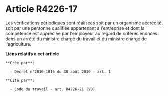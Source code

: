 # Article R4226-17

Les vérifications périodiques sont réalisées soit par un organisme accrédité, soit par une personne qualifiée appartenant à
l'entreprise et dont la compétence est appréciée par l'employeur au regard de critères énoncés dans un arrêté du ministre
chargé du travail et du ministre chargé de l'agriculture.

**Liens relatifs à cet article**

	**Créé par**:

	  - Décret n°2010-1016 du 30 août 2010 - art. 1

	**Cité par**:

	  - Code du travail - art. R4226-21 (VD)
